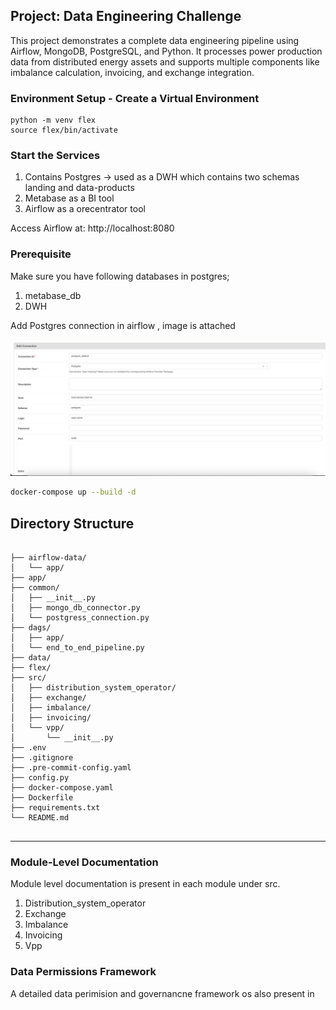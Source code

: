 ## Project: Data Engineering Challenge

This project demonstrates a complete data engineering pipeline using Airflow, MongoDB, PostgreSQL, and Python. It processes power production data from distributed energy assets and supports multiple components like imbalance calculation, invoicing, and exchange integration.


###  Environment Setup - Create a Virtual Environment

```
python -m venv flex
source flex/bin/activate

```


### Start the Services

1. Contains Postgres -> used as a DWH which contains two schemas landing and data-products
2. Metabase as a BI tool
3. Airflow as a orecentrator tool

Access Airflow at: http://localhost:8080



### Prerequisite

Make sure you have following databases in postgres;
1. metabase_db
2. DWH


Add Postgres connection in airflow , image is attached

![img.png](img.png)


```bash
docker-compose up --build -d
```


## Directory Structure

```angular2html

├── airflow-data/
│   └── app/
├── app/
├── common/
│   ├── __init__.py
│   ├── mongo_db_connector.py
│   └── postgress_connection.py
├── dags/
│   ├── app/
│   └── end_to_end_pipeline.py
├── data/
├── flex/
├── src/
│   ├── distribution_system_operator/
│   ├── exchange/
│   ├── imbalance/
│   ├── invoicing/
│   └── vpp/
│       └── __init__.py
├── .env
├── .gitignore
├── .pre-commit-config.yaml
├── config.py
├── docker-compose.yaml
├── Dockerfile
├── requirements.txt
└── README.md


```




---

### Module-Level Documentation 

Module level documentation is present in each module under src.

1. Distribution_system_operator
2. Exchange
3. Imbalance
4. Invoicing
5. Vpp


### Data Permissions Framework

A detailed data perimision and governancne framework os also present in 

